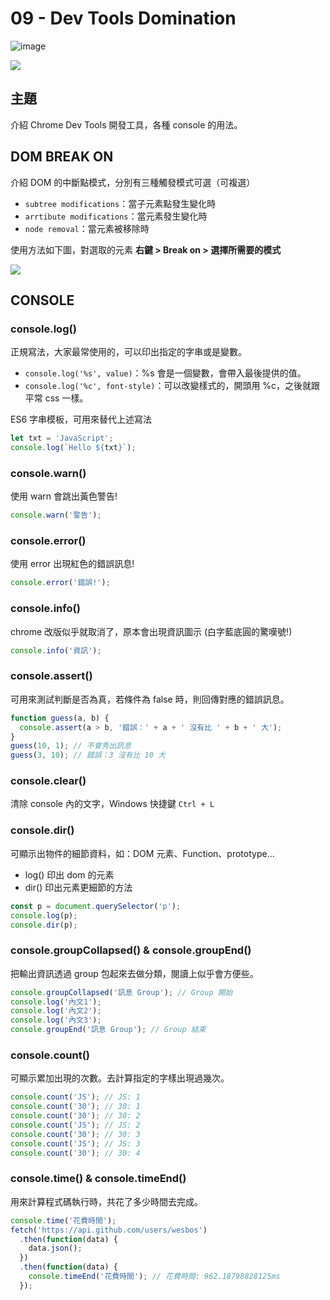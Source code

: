 # 09 - Dev Tools Domination

![image](https://img.shields.io/badge/JavaScript30-exercise-brightgreen.svg)

![](https://images2.imgbox.com/22/a0/HT8FOctz_o.jpg)

## 主題

介紹 Chrome Dev Tools 開發工具，各種 console 的用法。

## DOM BREAK ON

介紹 DOM 的中斷點模式，分別有三種觸發模式可選（可複選）

- `subtree modifications`：當子元素點發生變化時
- `arrtibute modifications`：當元素發生變化時
- `node removal`：當元素被移除時

使用方法如下圖，對選取的元素 **右鍵 > Break on > 選擇所需要的模式**

![](https://images2.imgbox.com/cd/11/5O1k0noV_o.jpg)

## CONSOLE

### console.log()

正規寫法，大家最常使用的，可以印出指定的字串或是變數。

- `console.log('%s', value)`：%s 會是一個變數，會帶入最後提供的值。
- `console.log('%c', font-style)`：可以改變樣式的，開頭用 %c，之後就跟平常 css 一樣。

ES6 字串模板，可用來替代上述寫法

```js
let txt = 'JavaScript';
console.log(`Hello ${txt}`);
```

### console.warn()

使用 warn 會跳出黃色警告!

```js
console.warn('警告');
```

### console.error()

使用 error 出現紅色的錯誤訊息!

```js
console.error('錯誤!');
```

### console.info()

chrome 改版似乎就取消了，原本會出現資訊圖示 (白字藍底圓的驚嘆號!)

```js
console.info('資訊');
```

### console.assert()

可用來測試判斷是否為真，若條件為 false 時，則回傳對應的錯誤訊息。

```js
function guess(a, b) {
  console.assert(a > b, '錯誤：' + a + ' 沒有比 ' + b + ' 大');
}
guess(10, 1); // 不會秀出訊息
guess(3, 10); // 錯誤：3 沒有比 10 大
```

### console.clear()

清除 console 內的文字，Windows 快捷鍵 `Ctrl + L`

### console.dir()

可顯示出物件的細節資料，如：DOM 元素、Function、prototype...

- log() 印出 dom 的元素
- dir() 印出元素更細節的方法

```js
const p = document.querySelector('p');
console.log(p);
console.dir(p);
```

### console.groupCollapsed() & console.groupEnd()

把輸出資訊透過 group 包起來去做分類，閱讀上似乎會方便些。

```js
console.groupCollapsed('訊息 Group'); // Group 開始
console.log('內文1');
console.log('內文2');
console.log('內文3');
console.groupEnd('訊息 Group'); // Group 結束
```

### console.count()

可顯示累加出現的次數。去計算指定的字樣出現過幾次。

```js
console.count('JS'); // JS: 1
console.count('30'); // 30: 1
console.count('30'); // 30: 2
console.count('JS'); // JS: 2
console.count('30'); // 30: 3
console.count('JS'); // JS: 3
console.count('30'); // 30: 4
```

### console.time() & console.timeEnd()

用來計算程式碼執行時，共花了多少時間去完成。

```js
console.time('花費時間');
fetch('https://api.github.com/users/wesbos')
  .then(function(data) {
    data.json();
  })
  .then(function(data) {
    console.timeEnd('花費時間'); // 花費時間: 962.18798828125ms
  });
```
